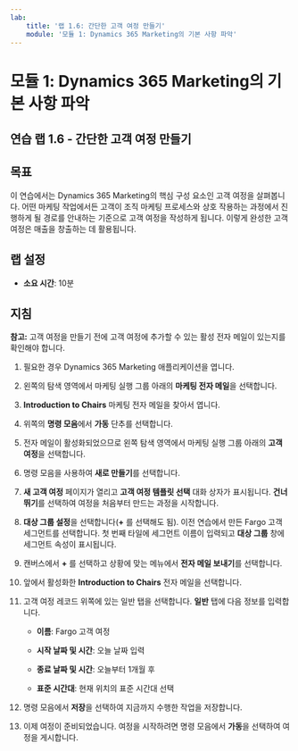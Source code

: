 ```yaml
---
lab:
    title: '랩 1.6: 간단한 고객 여정 만들기'
    module: '모듈 1: Dynamics 365 Marketing의 기본 사항 파악'
---
```


모듈 1: Dynamics 365 Marketing의 기본 사항 파악
========================

## 연습 랩 1.6 - 간단한 고객 여정 만들기

## 목표

이 연습에서는 Dynamics 365 Marketing의 핵심 구성 요소인 고객 여정을 살펴봅니다. 어떤 마케팅 작업에서든 고객이 조직 마케팅 프로세스와 상호 작용하는 과정에서 진행하게 될 경로를 안내하는 기준으로 고객 여정을 작성하게 됩니다. 이렇게 완성한 고객 여정은 매출을 창출하는 데 활용됩니다.

## 랩 설정

  - **소요 시간**: 10분

## 지침

**참고:** 고객 여정을 만들기 전에 고객 여정에 추가할 수 있는 활성 전자 메일이 있는지를 확인해야 합니다. 

1. 필요한 경우 Dynamics 365 Marketing 애플리케이션을 엽니다. 

2. 왼쪽의 탐색 영역에서 마케팅 실행 그룹 아래의 **마케팅 전자 메일**을 선택합니다.

3. **Introduction to Chairs** 마케팅 전자 메일을 찾아서 엽니다. 

4. 위쪽의 **명령 모음**에서 **가동** 단추를 선택합니다. 

5. 전자 메일이 활성화되었으므로 왼쪽 탐색 영역에서 마케팅 실행 그룹 아래의 **고객 여정**을 선택합니다.

6. 명령 모음을 사용하여 **새로 만들기**를 선택합니다. 

7. **새 고객 여정** 페이지가 열리고 **고객 여정 템플릿 선택** 대화 상자가 표시됩니다. **건너뛰기**를 선택하여 여정을 처음부터 만드는 과정을 시작합니다.

8. **대상 그룹 설정**을 선택합니다(**+** 를 선택해도 됨). 이전 연습에서 만든 Fargo 고객 세그먼트를 선택합니다. 첫 번째 타일에 세그먼트 이름이 입력되고 **대상 그룹** 창에 세그먼트 속성이 표시됩니다.

9. 캔버스에서 **+** 를 선택하고 상황에 맞는 메뉴에서 **전자 메일 보내기**를 선택합니다.

10. 앞에서 활성화한 **Introduction to Chairs** 전자 메일을 선택합니다. 

11. 고객 여정 레코드 위쪽에 있는 일반 탭을 선택합니다. **일반** 탭에 다음 정보를 입력합니다.

	- **이름**: Fargo 고객 여정

	- **시작 날짜 및 시간**: 오늘 날짜 입력

	- **종료 날짜 및 시간**: 오늘부터 1개월 후

	- **표준 시간대**: 현재 위치의 표준 시간대 선택 

12. 명령 모음에서 **저장**을 선택하여 지금까지 수행한 작업을 저장합니다.

13. 이제 여정이 준비되었습니다. 여정을 시작하려면 명령 모음에서 **가동**을 선택하여 여정을 게시합니다.
